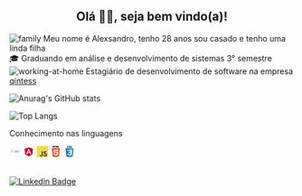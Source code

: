 <h2 align="center"> Olá 👋🏼, seja bem vindo(a)!</h2>  </p>

![family](https://user-images.githubusercontent.com/57048111/110192250-98e7cc00-7e0b-11eb-8ead-824a700a598d.png)
Meu nome é Alexsandro, tenho 28 anos sou casado e tenho uma linda filha  
🎓
Graduando em análise e desenvolvimento de sistemas 3° semestre  
![working-at-home](https://user-images.githubusercontent.com/57048111/110192729-ace0fd00-7e0e-11eb-91a9-b1711a887aff.png)
Estagiário de desenvolvimento de software na empresa [qintess](https://www.linkedin.com/company/qintess/mycompany/)
<br/>
  
![Anurag's GitHub stats](https://github-readme-stats.vercel.app/api?username=alexsfelix&show_icons=true&theme=tokyonight)  

![Top Langs](https://github-readme-stats.vercel.app/api/top-langs/?username=alexsfelix&show_icons=true&layout=compact&theme=tokyonight)

<p>Conhecimento nas linguagens<p/>  
<code><img height="20" src="https://raw.githubusercontent.com/github/explore/80688e429a7d4ef2fca1e82350fe8e3517d3494d/topics/java/java.png"></code>
<code><img height="20" src="https://raw.githubusercontent.com/github/explore/80688e429a7d4ef2fca1e82350fe8e3517d3494d/topics/angular/angular.png"></code>
<code><img height="20" src="https://raw.githubusercontent.com/github/explore/80688e429a7d4ef2fca1e82350fe8e3517d3494d/topics/javascript/javascript.png"></code>
<code><img height="20" src="https://raw.githubusercontent.com/github/explore/80688e429a7d4ef2fca1e82350fe8e3517d3494d/topics/html/html.png"></code>
<code><img height="20" src="https://raw.githubusercontent.com/github/explore/80688e429a7d4ef2fca1e82350fe8e3517d3494d/topics/css/css.png"></code>  
 <br/><br/>
 
[![Linkedin Badge](https://img.shields.io/badge/-LinkedIn-blue?style=flat-square&logo=Linkedin&logoColor=white&link=https://www.linkedin.com/in/alexsandro-felix-8203b1190/)](https://www.linkedin.com/in/alexsandro-felix-8203b1190/)
